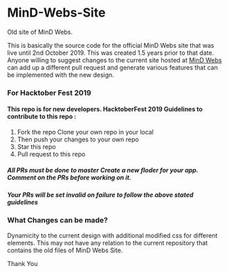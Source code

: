 # MinD-Webs-Site
Old site of MinD Webs.  

This is basically the source code for the official MinD Webs site that was live until 2nd October 2019. This was created 1.5 years prior to that date.  
Anyone willing to suggest changes to the current site hosted at [MinD Webs](https://mindwebs.org) can add up a different pull request and generate various features that can be implemented with the new design.  

### For Hacktober Fest 2019  

#### This repo is for new developers. HacktoberFest 2019 Guidelines to contribute to this repo :  

1. Fork the repo Clone your own repo in your local
2. Then push your changes to your own repo
3. Star this repo
4. Pull request to this repo

##### All PRs must be done to master Create a new floder for your app. Comment on the PRs before working on it.

##### Your PRs will be set invalid on failure to follow the above stated guidelines
  
### What Changes can be made?
Dynamicity to the current design with additional modified css for different elements. This may not have any relation to the current repository that contains the old files of MinD Webs Site.
  
  
Thank You
